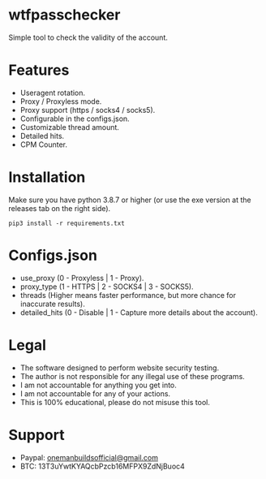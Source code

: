 # wtfpasschecker
 Simple tool to check the validity of the account.<br/>

# Features
 - Useragent rotation.<br/>
 - Proxy / Proxyless mode.<br/>
 - Proxy support (https / socks4 / socks5).<br/>
 - Configurable in the configs.json.<br/>
 - Customizable thread amount.<br/>
 - Detailed hits.<br/>
 - CPM Counter.<br/>

# Installation
 Make sure you have python 3.8.7 or higher (or use the exe version at the releases tab on the right side).<br/>
 ```
 pip3 install -r requirements.txt
 ``` 

# Configs.json
 - use_proxy (0 - Proxyless | 1 - Proxy).<br/>
 - proxy_type (1 - HTTPS | 2 - SOCKS4 | 3 - SOCKS5).<br/>
 - threads (Higher means faster performance, but more chance for inaccurate results).<br/>
 - detailed_hits (0 - Disable | 1 - Capture more details about the account).<br/>
  
# Legal
 - The software designed to perform website security testing.<br/>
 - The author is not responsible for any illegal use of these programs.<br/>
 - I am not accountable for anything you get into.<br/>
 - I am not accountable for any of your actions.<br/>
 - This is 100% educational, please do not misuse this tool.

# Support
 - Paypal: onemanbuildsofficial@gmail.com<br/>
 - BTC: 13T3uYwtKYAQcbPzcb16MFPX9ZdNjBuoc4